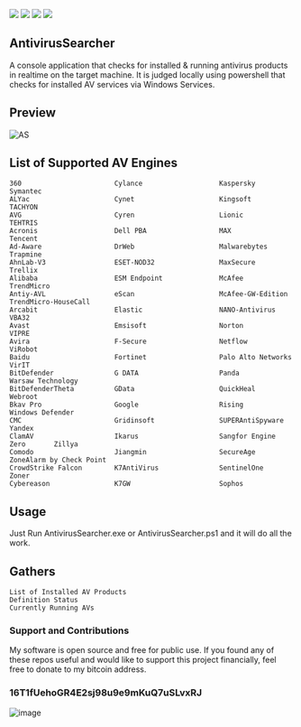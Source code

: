 <a href="https://github.com/chainski/AntivirusSearcher"><img src="https://img.shields.io/badge/OPEN--SOURCE-YES-green"></a>
<a href="https://github.com/chainski/AntivirusSearcher"><img src="https://img.shields.io/badge/license-GPL--3.0-orange"></a> 
<a href="https://github.com/chainski/AntivirusSearcher/releases"><img src="https://img.shields.io/github/v/release/Chainski/AntivirusSearcher"></a>
<a href="https://github.com/Chainski/AntivirusSearcher/blob/main/AntivirusSearcher.ps1"><img src="https://img.shields.io/badge/power-shell-blue"></a>


## AntivirusSearcher

A console application that checks for installed & running antivirus products in realtime on the target machine.
It is judged locally using powershell that checks for installed AV services via Windows Services.

## Preview 

![AS](https://user-images.githubusercontent.com/96607632/193723931-13afc236-f865-4a68-9dba-16beb1e17ef0.png)


## List of Supported AV Engines

```
360                       Cylance                   Kaspersky                 Symantec                
ALYac                     Cynet                     Kingsoft                  TACHYON                 
AVG                       Cyren                     Lionic                    TEHTRIS                 
Acronis                   Dell PBA                  MAX                       Tencent                 
Ad-Aware                  DrWeb                     Malwarebytes              Trapmine                
AhnLab-V3                 ESET-NOD32                MaxSecure                 Trellix                 
Alibaba                   ESM Endpoint              McAfee                    TrendMicro              
Antiy-AVL                 eScan                     McAfee-GW-Edition         TrendMicro-HouseCall    
Arcabit                   Elastic                   NANO-Antivirus            VBA32                   
Avast                     Emsisoft                  Norton                    VIPRE                   
Avira                     F-Secure                  Netflow                   ViRobot                 
Baidu                     Fortinet                  Palo Alto Networks        VirIT                   
BitDefender               G DATA                    Panda                     Warsaw Technology       
BitDefenderTheta          GData                     QuickHeal                 Webroot                 
Bkav Pro                  Google                    Rising                    Windows Defender                 
CMC                       Gridinsoft                SUPERAntiSpyware          Yandex       
ClamAV                    Ikarus                    Sangfor Engine Zero       Zillya                 
Comodo                    Jiangmin                  SecureAge                 ZoneAlarm by Check Point                 
CrowdStrike Falcon        K7AntiVirus               SentinelOne               Zoner
Cybereason                K7GW                      Sophos                                       
```
## Usage 

Just Run AntivirusSearcher.exe or AntivirusSearcher.ps1 and it will do all the work.

## Gathers

```
List of Installed AV Products
Definition Status
Currently Running AVs
```


### Support and Contributions
My software is open source and free for public use. 
If you found any of these repos useful and would like to support this project financially, 
feel free to donate to my bitcoin address.

### 16T1fUehoGR4E2sj98u9e9mKuQ7uSLvxRJ
![image](https://user-images.githubusercontent.com/96607632/173610346-a08309b7-7ce5-4be8-88f2-d79cb6e9c3bf.png)
